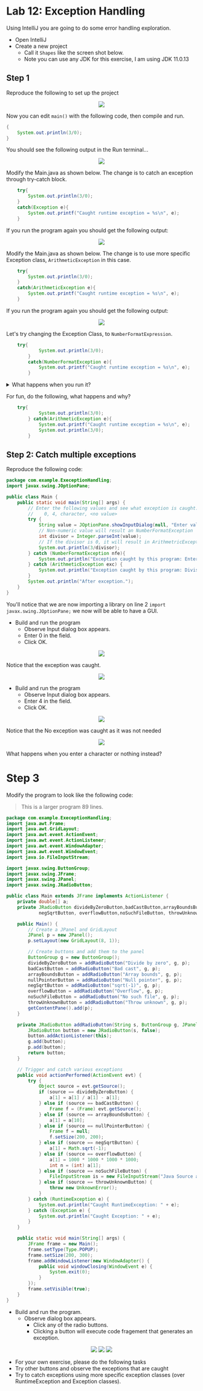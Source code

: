 # Lab 12: Exception Handling

Using IntelliJ you are going to do some error handling exploration. 

 - Open IntelliJ 
 - Create a new project
   - Call it `Shapes` like the screen shot below.
   - Note you can use any JDK for this exercise, I am using JDK 11.0.13

## Step 1

Reproduce the following to set up the project

<div align=center>

![](./figures/step1.png)

</div>


Now you can edit `main()` with the following code, then compile and run.
```java
{
    System.out.println(3/0);
}
```

You should see the following output in the Run terminal... 



<div align=center>

![](./figures/step2.png)

</div>

Modify the Main.java as shown below. The change is to catch an exception through try-catch block.

```java
    try{
        System.out.println(3/0);
    } 
    catch(Exception e){
        System.out.printf("Caught runtime exception = %s\n", e);
    }
```

If you run the program again you should get the following output:

<div align=center>

![](./figures/step3.png)

</div>


Modify the Main.java as shown below. The change is to use more specific Exception class, `ArithmeticException` in this case.


```java
    try{
        System.out.println(3/0);
    } 
    catch(ArithmeticException e){
        System.out.printf("Caught runtime exception = %s\n", e);
    }
```

If you run the program again you should get the following output:

<div align=center>

![](./figures/step4.png)

</div>

Let's try changing the Exception Class, to `NumberFormatExpression`.

```java
    try{
            System.out.println(3/0);
        } 
        catch(NumberFormatException e){
            System.out.printf("Caught runtime exception = %s\n", e);
        }
```

<details>
<summary>What happens when you run it?</summary>

<div align=center>

![](./figures/step5.png)

</div>

Because the expected Exception Class is wrong.

</details>

For fun, do the following, what happens and why?

```java
    try{
            System.out.println(3/0);
        } catch(ArithmeticException e){
            System.out.printf("Caught runtime exception = %s\n", e);
            System.out.println(3/0);
        }
```
## Step 2: Catch multiple exceptions

Reproduce the following code:

```java
package com.example.ExeceptionHandling;
import javax.swing.JOptionPane;

public class Main {
    public static void main(String[] args) {
        // Enter the following values and see what exception is caught.
        //    0, 4, character, <no value>
        try {
            String value = JOptionPane.showInputDialog(null, "Enter value:");
            // Non-numeric value will result an NumberFormatException
            int divisor = Integer.parseInt(value);
            // If the divisor is 0, it will result in ArithmetricException
            System.out.println(3/divisor);
        } catch (NumberFormatException nfe){
            System.out.println("Exception caught by this program: Enter numeric value.");
        } catch (ArithmeticException exc) {
            System.out.println("Exception caught by this program: Divisor was 0.");
        }
        System.out.println("After exception.");
    }
}
```

You'll notice that we are now importing a library on line 2 `import javax.swing.JOptionPane;` we now will be able to have a GUI.

- Build and run the program
  - Observe Input dialog box appears.
  - Enter 0 in the field.
  - Click OK.


<div align=center>

![](./figures/step6.png)

</div>

Notice that the exception was caught.

<div align=center>

![](./figures/step7.png)

</div>

- Build and run the program
  - Observe Input dialog box appears.
  - Enter 4 in the field.
  - Click OK.

<div align=center>

![](./figures/step8.png)

</div>

Notice that the No exception was caught as it was not needed

<div align=center>

![](./figures/step9.png)

</div>


What happens when you enter a character or nothing instead? 


# Step 3

Modify the program to look like the following code:

> This is a larger program 89 lines.


```java
package com.example.ExeceptionHandling;
import java.awt.Frame;
import java.awt.GridLayout;
import java.awt.event.ActionEvent;
import java.awt.event.ActionListener;
import java.awt.event.WindowAdapter;
import java.awt.event.WindowEvent;
import java.io.FileInputStream;

import javax.swing.ButtonGroup;
import javax.swing.JFrame;
import javax.swing.JPanel;
import javax.swing.JRadioButton;

public class Main extends JFrame implements ActionListener {
    private double[] a;
    private JRadioButton divideByZeroButton,badCastButton,arrayBoundsButton, nullPointerButton,
            negSqrtButton, overflowButton,noSuchFileButton, throwUnknownButton;

    public Main() {
        // Create a JPanel and GridLayout
        JPanel p = new JPanel();
        p.setLayout(new GridLayout(8, 1));

        // Create buttons and add them to the panel
        ButtonGroup g = new ButtonGroup();
        divideByZeroButton = addRadioButton("Divide by zero", g, p);
        badCastButton = addRadioButton("Bad cast", g, p);
        arrayBoundsButton = addRadioButton("Array bounds", g, p);
        nullPointerButton = addRadioButton("Null pointer", g, p);
        negSqrtButton = addRadioButton("sqrt(-1)", g, p);
        overflowButton = addRadioButton("Overflow", g, p);
        noSuchFileButton = addRadioButton("No such file", g, p);
        throwUnknownButton = addRadioButton("Throw unknown", g, p);
        getContentPane().add(p);
    }

    private JRadioButton addRadioButton(String s, ButtonGroup g, JPanel p) {
        JRadioButton button = new JRadioButton(s, false);
        button.addActionListener(this);
        g.add(button);
        p.add(button);
        return button;
    }

    // Trigger and catch various exceptions
    public void actionPerformed(ActionEvent evt) {
        try {
            Object source = evt.getSource();
            if (source == divideByZeroButton) {
                a[1] = a[1] / a[1] - a[1];
            } else if (source == badCastButton) {
                Frame f = (Frame) evt.getSource();
            } else if (source == arrayBoundsButton) {
                a[1] = a[10];
            } else if (source == nullPointerButton) {
                Frame f = null;
                f.setSize(200, 200);
            } else if (source == negSqrtButton) {
                a[1] = Math.sqrt(-1);
            } else if (source == overflowButton) {
                a[1] = 1000 * 1000 * 1000 * 1000;
                int n = (int) a[1];
            } else if (source == noSuchFileButton) {
                FileInputStream is = new FileInputStream("Java Source and Support");
            } else if (source == throwUnknownButton) {
                throw new UnknownError();
            }
        } catch (RuntimeException e) {
            System.out.println("Caught RuntimeException: " + e);
        } catch (Exception e) {
            System.out.println("Caught Exception: " + e);
        }
    }

    public static void main(String[] args) {
        JFrame frame = new Main();
        frame.setType(Type.POPUP);
        frame.setSize(200, 300);
        frame.addWindowListener(new WindowAdapter() {
            public void windowClosing(WindowEvent e) {
                System.exit(0);
            }
        });
        frame.setVisible(true);
    }
}
```

- Build and run the program.
  - Observe dialog box appears.
    - Click any of the radio buttons. 
    - Clicking a button will execute code fragement that generates an exception.

<div align=center>

![](./figures/step10.png) 
![](./figures/step12.png)
![](./figures/step11.png)
</div>

- For your own exercise, please do the following tasks
- Try other buttons and observe the exceptions that are caught
- Try to catch exceptions using more specific exception classes (over RuntimeException and Exception classes).
